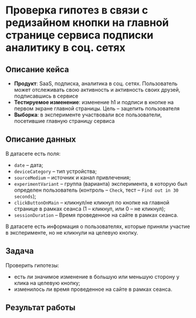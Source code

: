 # Проверка гипотез в связи с редизайном кнопки на главной странице сервиса подписки аналитику в соц. сетях

## Описание кейса

- **Продукт**: SaaS, подписка, аналитика в соц. сетях. Пользователь может отслеживать свою активность и активность своих друзей, подписавшись в сервисе
- **Тестируемое изменение**: изменение h1 и подписи в кнопке на первом экране главной страницы. Цель – зацепить пользователя
- **Выборка**: в эксперименте участвовали все пользователи, посетившие главную страницу сервиса

## Описание данных

В датасете есть поля:

- `date` – дата;
- `deviceCategory` – тип устройства;
- `sourceMedium` – источник и канал привлечения;
- `experimentVariant` – группа (варианта) эксперимента, в которую был определен пользователь (контроль – `Check`, тест – `Find out in 30 seconds`);
- `clickButtonOnMain` – кликнул/не кликнул по кнопке на главной странице в рамках сеанса (1 – кликнул, или 0 – не кликнул);
- `sessionDuration` – Время проведенное на сайте в рамках сеанса.

В датасете есть информация о пользователях, которые приняли участие в эксперименте, но не кликнули на целевую кнопку.

## Задача

Проверить гипотезы:

- есть ли значимое изменение в большую или меньшую сторону у клика на целевую кнопку;
- изменилось ли время проведенное на сайте в рамках сеанса.

## Результат работы
